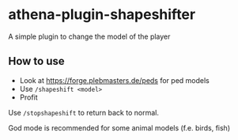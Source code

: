 # athena-plugin-shapeshifter

A simple plugin to change the model of the player

## How to use

-   Look at https://forge.plebmasters.de/peds for ped models
-   Use `/shapeshift <model>`
-   Profit

Use `/stopshapeshift` to return back to normal.

God mode is recommended for some animal models (f.e. birds, fish)
